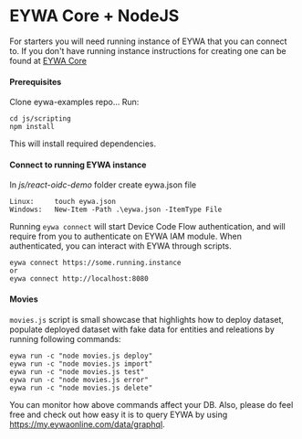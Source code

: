 # EYWA Core + NodeJS

For starters you will need running instance of EYWA that you can connect to. If you don't have running instance
instructions for creating one can be found at [EYWA Core](https://github.com/neyho/eywa-core)


#### Prerequisites
Clone eywa-examples repo... Run:
```
cd js/scripting
npm install
```
This will install required dependencies.


#### Connect to running EYWA instance
In _js/react-oidc-demo_ folder create eywa.json file
```
Linux:     touch eywa.json
Windows:   New-Item -Path .\eywa.json -ItemType File
```
Running ```eywa connect``` will start Device Code Flow authentication, and
 will require from you to authenticate on EYWA IAM module. When authenticated,
you can interact with EYWA through scripts.

```
eywa connect https://some.running.instance
or
eywa connect http://localhost:8080
```


#### Movies
```movies.js``` script is small showcase that highlights how to deploy dataset, populate
deployed dataset with fake data for entities and releations by running following commands:

```
eywa run -c "node movies.js deploy"
eywa run -c "node movies.js import"
eywa run -c "node movies.js test"
eywa run -c "node movies.js error"
eywa run -c "node movies.js delete"
```


You can monitor how above commands affect your DB. Also, please do feel free and check out
how easy it is to query EYWA by using https://my.eywaonline.com/data/graphql.

